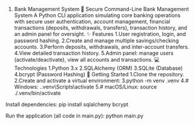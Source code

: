 1. Bank Management System
🏦 Secure Command-Line Bank Management System
A Python CLI application simulating core banking operations with secure user authentication, account management, financial transactions (deposits, withdrawals, transfers), transaction history, and an admin panel for oversight.
✨ Features
1.User registration, login, and password hashing.
2.Create and manage multiple savings/checking accounts.
3.Perform deposits, withdrawals, and inter-account transfers.
4.View detailed transaction history.
5.Admin panel: manage users (activate/deactivate), view all accounts and transactions.
💻 Technologies
1.Python 3.x
2.SQLAlchemy (ORM)
3.SQLite (Database)
4.bcrypt (Password Hashing)
🚀 Getting Started
1.Clone the repository.
2.Create and activate a virtual environment:
3.python -m venv .venv
4.# Windows: .\.venv\Scripts\activate
5.# macOS/Linux: source ./.venv/bin/activate

Install dependencies:
pip install sqlalchemy bcrypt

Run the application (all code in main.py):
python main.py
